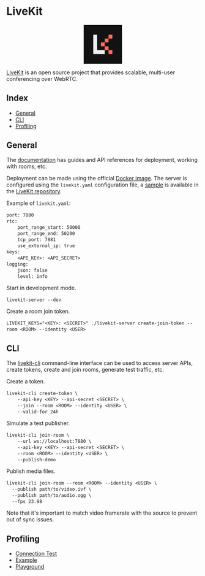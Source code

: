 # LiveKit

<p align="center"><img align="center" width="20%" height="20%" src="assets/livekit.png"></p>

[LiveKit](https://livekit.io/) is an open source project that provides scalable, multi-user conferencing over WebRTC.

## Index

* [General](#general)
* [CLI](#cli)
* [Profiling](#profiling)

## General

The [documentation](https://docs.livekit.io/) has guides and API references for deployment, working with rooms, etc.

Deployment can be made using the official [Docker image](https://hub.docker.com/r/livekit/livekit-server). The server is configured using the `livekit.yaml` configuration file, a [sample](https://github.com/livekit/livekit/blob/master/config-sample.yaml) is available in the [LiveKit repository](https://github.com/livekit/livekit).

Example of `livekit.yaml`:
```
port: 7880
rtc:
    port_range_start: 50000
    port_range_end: 50200
    tcp_port: 7881
    use_external_ip: true
keys:
    <API_KEY>: <API_SECRET>
logging:
    json: false
    level: info
```

Start in development mode.
```
livekit-server --dev
```

Create a room join token.
```
LIVEKIT_KEYS="<KEY>: <SECRET>" ./livekit-server create-join-token --room <ROOM> --identity <USER>
```

## CLI

The [livekit-cli](https://github.com/livekit/livekit-cli) command-line interface can be used to access server APIs, create tokens, create and join rooms, generate test traffic, etc.

Create a token.
```
livekit-cli create-token \
    --api-key <KEY> --api-secret <SECRET> \
    --join --room <ROOM> --identity <USER> \
    --valid-for 24h
```

Simulate a test publisher.
```
livekit-cli join-room \
    --url ws://localhost:7880 \
    --api-key <KEY> --api-secret <SECRET> \
    --room <ROOM> --identity <USER> \
    --publish-demo
```

Publish media files.
```
livekit-cli join-room --room <ROOM> --identity <USER> \
  --publish path/to/video.ivf \
  --publish path/to/audio.ogg \
  --fps 23.98
```
Note that it's important to match video framerate with the source to prevent out of sync issues.

## Profiling

* [Connection Test](https://livekit.io/connection-test)
* [Example](https://example.livekit.io/)
* [Playground](https://livekit.io/playground)
